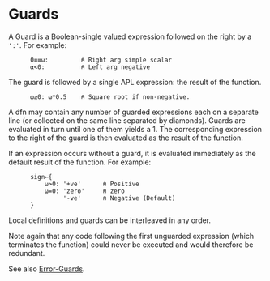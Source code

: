 # Guards

A Guard is a Boolean-single valued expression followed on the right by a `':'`. For example:
```apl
      0≡≡⍵:         ⍝ Right arg simple scalar
      ⍺<0:          ⍝ Left arg negative
```

The guard is followed by a single APL expression: the result of the function.
```apl
      ⍵≥0: ⍵*0.5    ⍝ Square root if non-negative.
```

A dfn may contain any number of guarded expressions each on a separate line (or collected on the same line separated by diamonds). Guards are evaluated in turn until one of them yields a 1. The corresponding expression to the right of the guard is then evaluated as the result of the function.

If an expression occurs without a guard, it is evaluated immediately as the default result of the function. For example:
```apl
      sign←{   
          ⍵>0: '+ve'      ⍝ Positive
          ⍵=0: 'zero'     ⍝ zero
               '-ve'      ⍝ Negative (Default)
      }
```

Local definitions and guards can be interleaved in any order.

Note again that any code following the first unguarded expression (which terminates the function) could never be executed and would therefore be redundant.

See also [Error-Guards](error-guards.md).
